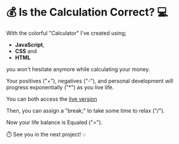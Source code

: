 # 💰 Is the Calculation Correct? 💻

With the colorful "Calculator" I've created using;
- **JavaScript**, 
- **CSS** and 
- **HTML** <br/>

you won't hesitate anymore while calculating your money.

Your positives ("+"), negatives ("-"), and personal development will progress exponentially ("*") as you live life.

You can both access the [live version](https://calculator-eta-navy.vercel.app/)

Then, you can assign a "break;" to take some time to relax ("/").

Now your life balance is Equaled ("=").

⏱️ See you in the next project! 💡
